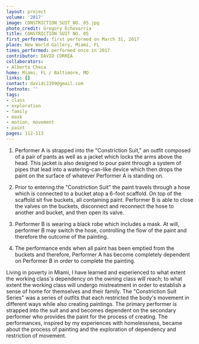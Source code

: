 ```yaml
---
layout: project
volume: '2017'
image: CONSTRICTION_SUIT_NO._05.jpg
photo_credit: Gregory Echevarria
title: CONSTRICTION SUIT NO. 05
first_performed: first performed on March 31, 2017
place: New World Gallery, Miami, FL
times_performed: performed once in 2017
contributor: DAVID CORREA
collaborators:
- Alberto Checa
home: Miami, FL / Baltimore, MD
links: []
contact: davidc2399@gmail.com
footnote: ''
tags:
- class
- exploration
- family
- mask
- motion, movement
- paint
pages: 112-113
---
```


1. Performer A is strapped into the "Constriction Suit," an outfit composed of a pair of pants as well as a jacket which locks the arms above the head. This jacket is also designed to pour paint through a system of pipes that lead into a watering-can-like device which then drops the paint on the surface of whatever Performer A is standing on.

2. Prior to entering the "Constriction Suit" the paint travels through a hose which is connected to a bucket atop a 6-foot scaffold. On top of the scaffold sit five buckets, all containing paint. Performer B is able to close the valves on the buckets, disconnect and reconnect the hose to another and bucket, and then open its valve.

3. Performer B is wearing a black robe which includes a mask. At will, performer B may switch the hose, controlling the flow of the paint and therefore the outcome of the painting.

4. The performance ends when all paint has been emptied from the buckets and therefore, Performer A has become completely dependent on Performer B in order to complete the painting.

Living in poverty in Miami, I have learned and experienced to what extent the working class's dependency on the owning class will reach; to what extent the working class will undergo mistreatment in order to establish a sense of home for themselves and their family. The "Constriction Suit Series" was a series of outfits that each restricted the body's movement in different ways while also creating paintings. The primary performer is strapped into the suit and and becomes dependent on the secondary performer who provides the paint for the process of creating. The performances, inspired by my experiences with homelessness, became about the process of painting and the exploration of dependency and restriction of movement.

